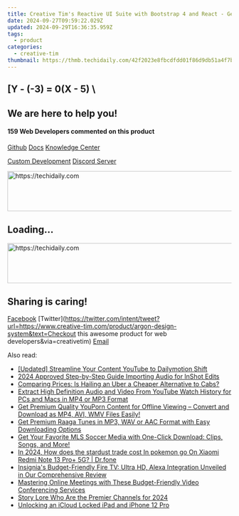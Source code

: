 ```yaml
---
title: Creative Tim's Reactive UI Suite with Bootstrap 4 and React - Get the Free Paper Kit Bundle Now
date: 2024-09-27T09:59:22.029Z
updated: 2024-09-29T16:36:35.959Z
tags:
  - product
categories:
  - creative-tim
thumbnail: https://thmb.techidaily.com/42f2023e8fbcdfdd01f86d9db51a4f7bd6fa603af8cb31396f717d24438f83e9.jpg
---
```


## \[Y - (-3) = 0(X - 5) \

## We are here to help you!

#### 159 Web Developers commented on this product

[Github](https://github.com/creativetimofficial/argon-design-system) [Docs](https://tools.techidaily.com/creative-tim/products/) [Knowledge Center](https://tools.techidaily.com/creative-tim/products/) 

[Custom Development](https://tools.techidaily.com/creative-tim/products/) [Discord Server](https://discord.com/invite/FhCJCaHdQa) 

<!-- affiliate ads begin -->
<a href="https://aligracehair.sjv.io/c/5597632/2115937/19272" target="_top" id="2115937">
  <img src="//a.impactradius-go.com/display-ad/19272-2115937" border="0" alt="https://techidaily.com" width="728" height="90"/>
</a>
<img height="0" width="0" src="https://aligracehair.sjv.io/i/5597632/2115937/19272" style="position:absolute;visibility:hidden;" border="0" />
<!-- affiliate ads end -->

## Loading...

<!-- affiliate ads begin -->
<a href="https://appsumo.8odi.net/c/5597632/2082536/7443" target="_top" id="2082536">
  <img src="//a.impactradius-go.com/display-ad/7443-2082536" border="0" alt="https://techidaily.com" width="728" height="90"/>
</a>
<img height="0" width="0" src="https://appsumo.8odi.net/i/5597632/2082536/7443" style="position:absolute;visibility:hidden;" border="0" />
<!-- affiliate ads end -->

## Sharing is caring!

[Facebook](https://www.facebook.com/sharer/sharer.php?u=https://www.creative-tim.com/product/argon-design-system?src=sdkpreparse) [Twitter](https://twitter.com/intent/tweet?url=https://www.creative-tim.com/product/argon-design-system&text=Checkout this awesome product for web developers&via=creativetim) [Email](https://tools.techidaily.com/creative-tim/products/)

<ins class="adsbygoogle"
     style="display:block"
     data-ad-format="autorelaxed"
     data-ad-client="ca-pub-7571918770474297"
     data-ad-slot="1223367746"></ins>

<ins class="adsbygoogle"
     style="display:block"
     data-ad-client="ca-pub-7571918770474297"
     data-ad-slot="8358498916"
     data-ad-format="auto"
     data-full-width-responsive="true"></ins>

<span class="atpl-alsoreadstyle">Also read:</span>
<div><ul>
<li><a href="https://facebook-video-share.techidaily.com/updated-streamline-your-content-youtube-to-dailymotion-shift/"><u>[Updated] Streamline Your Content YouTube to Dailymotion Shift</u></a></li>
<li><a href="https://fox-glue.techidaily.com/2024-approved-step-by-step-guide-importing-audio-for-inshot-edits/"><u>2024 Approved Step-by-Step Guide Importing Audio for InShot Edits</u></a></li>
<li><a href="https://techtrends.techidaily.com/comparing-prices-is-hailing-an-uber-a-cheaper-alternative-to-cabs/"><u>Comparing Prices: Is Hailing an Uber a Cheaper Alternative to Cabs?</u></a></li>
<li><a href="https://fox-within.techidaily.com/extract-high-definition-audio-and-video-from-youtube-watch-history-for-pcs-and-macs-in-mp4-or-mp3-format/"><u>Extract High Definition Audio and Video From YouTube Watch History for PCs and Macs in MP4 or MP3 Format</u></a></li>
<li><a href="https://fox-within.techidaily.com/get-premium-quality-youporn-content-for-offline-viewing-convert-and-download-as-mp4-avi-wmv-files-easily/"><u>Get Premium Quality YouPorn Content for Offline Viewing – Convert and Download as MP4, AVI, WMV Files Easily!</u></a></li>
<li><a href="https://fox-within.techidaily.com/get-premium-raaga-tunes-in-mp3-wav-or-aac-format-with-easy-downloading-options/"><u>Get Premium Raaga Tunes in MP3, WAV or AAC Format with Easy Downloading Options</u></a></li>
<li><a href="https://fox-within.techidaily.com/get-your-favorite-mls-soccer-media-with-one-click-download-clips-songs-and-more/"><u>Get Your Favorite MLS Soccer Media with One-Click Download: Clips, Songs, and More!</u></a></li>
<li><a href="https://android-pokemon-go.techidaily.com/in-2024-how-does-the-stardust-trade-cost-in-pokemon-go-on-xiaomi-redmi-note-13-proplus-5g-drfone-by-drfone-virtual-android/"><u>In 2024, How does the stardust trade cost In pokemon go On Xiaomi Redmi Note 13 Pro+ 5G? | Dr.fone</u></a></li>
<li><a href="https://buynow-info.techidaily.com/1722604605366-insignias-budget-friendly-fire-tv-ultra-hd-alexa-integration-unveiled-in-our-comprehensive-review/"><u>Insignia's Budget-Friendly Fire TV: Ultra HD, Alexa Integration Unveiled in Our Comprehensive Review</u></a></li>
<li><a href="https://video-capture.techidaily.com/mastering-online-meetings-with-these-budget-friendly-video-conferencing-services/"><u>Mastering Online Meetings with These Budget-Friendly Video Conferencing Services</u></a></li>
<li><a href="https://some-tips.techidaily.com/story-lore-who-are-the-premier-channels-for-2024/"><u>Story Lore Who Are the Premier Channels for 2024</u></a></li>
<li><a href="https://activate-lock.techidaily.com/unlocking-an-icloud-locked-ipad-and-iphone-12-pro-by-drfone-ios/"><u>Unlocking an iCloud Locked iPad and iPhone 12 Pro</u></a></li>
</ul></div>

